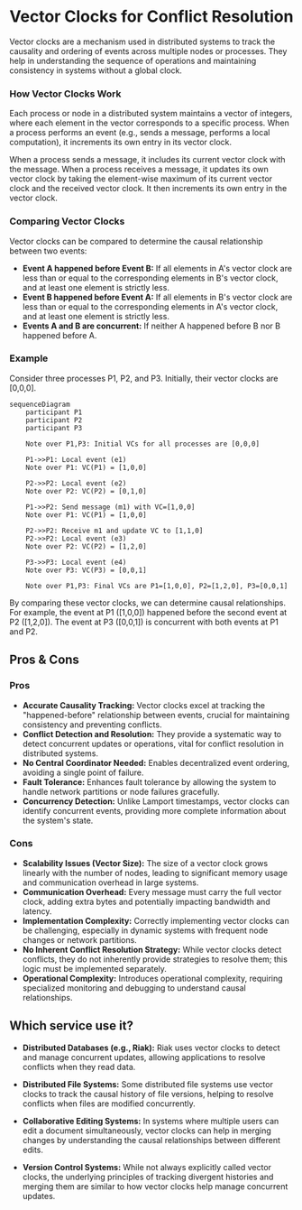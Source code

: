 # Vector Clocks for Conflict Resolution



Vector clocks are a mechanism used in distributed systems to track the causality and ordering of events across multiple nodes or processes. They help in understanding the sequence of operations and maintaining consistency in systems without a global clock.

### How Vector Clocks Work

Each process or node in a distributed system maintains a vector of integers, where each element in the vector corresponds to a specific process. When a process performs an event (e.g., sends a message, performs a local computation), it increments its own entry in its vector clock.

When a process sends a message, it includes its current vector clock with the message. When a process receives a message, it updates its own vector clock by taking the element-wise maximum of its current vector clock and the received vector clock. It then increments its own entry in the vector clock.

### Comparing Vector Clocks

Vector clocks can be compared to determine the causal relationship between two events:

-   **Event A happened before Event B:** If all elements in A's vector clock are less than or equal to the corresponding elements in B's vector clock, and at least one element is strictly less.
-   **Event B happened before Event A:** If all elements in B's vector clock are less than or equal to the corresponding elements in A's vector clock, and at least one element is strictly less.
-   **Events A and B are concurrent:** If neither A happened before B nor B happened before A.

### Example

Consider three processes P1, P2, and P3. Initially, their vector clocks are [0,0,0].

```mermaid
sequenceDiagram
    participant P1
    participant P2
    participant P3

    Note over P1,P3: Initial VCs for all processes are [0,0,0]

    P1->>P1: Local event (e1)
    Note over P1: VC(P1) = [1,0,0]

    P2->>P2: Local event (e2)
    Note over P2: VC(P2) = [0,1,0]

    P1->>P2: Send message (m1) with VC=[1,0,0]
    Note over P1: VC(P1) = [1,0,0]

    P2->>P2: Receive m1 and update VC to [1,1,0]
    P2->>P2: Local event (e3)
    Note over P2: VC(P2) = [1,2,0]

    P3->>P3: Local event (e4)
    Note over P3: VC(P3) = [0,0,1]

    Note over P1,P3: Final VCs are P1=[1,0,0], P2=[1,2,0], P3=[0,0,1]
```

By comparing these vector clocks, we can determine causal relationships. For example, the event at P1 ([1,0,0]) happened before the second event at P2 ([1,2,0]). The event at P3 ([0,0,1]) is concurrent with both events at P1 and P2.

## Pros & Cons

### Pros
-   **Accurate Causality Tracking:** Vector clocks excel at tracking the "happened-before" relationship between events, crucial for maintaining consistency and preventing conflicts.
-   **Conflict Detection and Resolution:** They provide a systematic way to detect concurrent updates or operations, vital for conflict resolution in distributed systems.
-   **No Central Coordinator Needed:** Enables decentralized event ordering, avoiding a single point of failure.
-   **Fault Tolerance:** Enhances fault tolerance by allowing the system to handle network partitions or node failures gracefully.
-   **Concurrency Detection:** Unlike Lamport timestamps, vector clocks can identify concurrent events, providing more complete information about the system's state.

### Cons
-   **Scalability Issues (Vector Size):** The size of a vector clock grows linearly with the number of nodes, leading to significant memory usage and communication overhead in large systems.
-   **Communication Overhead:** Every message must carry the full vector clock, adding extra bytes and potentially impacting bandwidth and latency.
-   **Implementation Complexity:** Correctly implementing vector clocks can be challenging, especially in dynamic systems with frequent node changes or network partitions.
-   **No Inherent Conflict Resolution Strategy:** While vector clocks detect conflicts, they do not inherently provide strategies to resolve them; this logic must be implemented separately.
-   **Operational Complexity:** Introduces operational complexity, requiring specialized monitoring and debugging to understand causal relationships.

## Which service use it?

-   **Distributed Databases (e.g., Riak):** Riak uses vector clocks to detect and manage concurrent updates, allowing applications to resolve conflicts when they read data.

-   **Distributed File Systems:** Some distributed file systems use vector clocks to track the causal history of file versions, helping to resolve conflicts when files are modified concurrently.

-   **Collaborative Editing Systems:** In systems where multiple users can edit a document simultaneously, vector clocks can help in merging changes by understanding the causal relationships between different edits.

-   **Version Control Systems:** While not always explicitly called vector clocks, the underlying principles of tracking divergent histories and merging them are similar to how vector clocks help manage concurrent updates.
